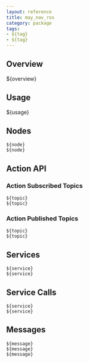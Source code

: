 ```yaml
---
layout: reference
title: may_nav_ros
category: package
tags: 
- ${tag}
- ${tag}
---
```


## Overview
${overview}

## Usage
${usage}

## Nodes
``${node}``  
``${node}``  

## Action API
### Action Subscribed Topics
``${topic}``  
``${topic}``  

### Action Published Topics
``${topic}``  
``${topic}``  

## Services
``${service}``  
``${service}``  

## Service Calls
``${service}``  
``${service}``  

## Messages
``${message}``  
``${message}``  
``${message}``  
